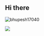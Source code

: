 ## Hi there 

<p align="left"> <img src="https://komarev.com/ghpvc/?username=bhupesh17040p&label=Profile%20views&color=0e75b6&style=flat" alt="bhupesh17040" /> </p>

<img align="center" src="https://github-readme-stats.vercel.app/api/<CARD_TYPE>/?username=<bhupesh17040>&theme=<dark>" />

<!--
**bhupesh17040/bhupesh17040** is a ✨ _special_ ✨ repository because its `README.md` (this file) appears on your GitHub profile.

Here are some ideas to get you started:

- 🔭 I’m currently working on ...
- 🌱 I’m currently learning ...
- 👯 I’m looking to collaborate on ...
- 🤔 I’m looking for help with ...
- 💬 Ask me about ...
- 📫 How to reach me: ...
- 😄 Pronouns: ...
- ⚡ Fun fact: ...
-->

